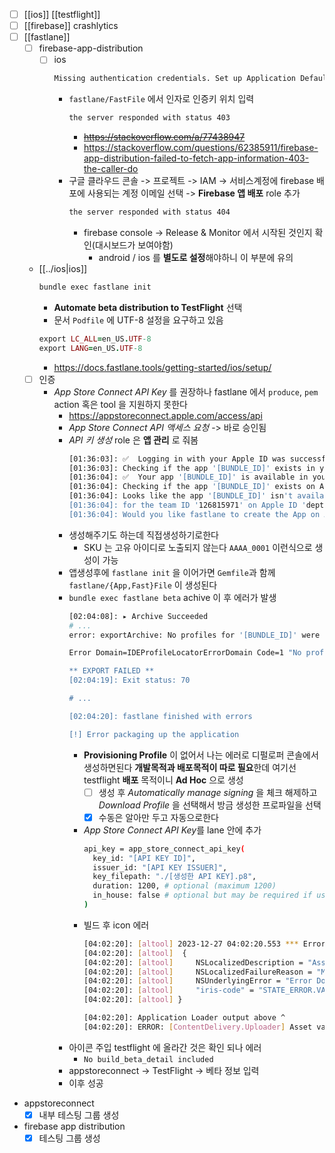 - [ ] [[ios]] [[testflight]]
- [ ] [[firebase]] crashlytics
- [ ] [[fastlane]]
  - [ ] firebase-app-distribution
    - [ ] ios
      ```sh 
      Missing authentication credentials. Set up Application Default Credentials, your Firebase refresh token, or sign in with the Firebase CLI, and try again.
      ```
      - `fastlane/FastFile` 에서 인자로 인증키 위치 입력
        ```sh 
        the server responded with status 403
        ```
        + ~~https://stackoverflow.com/a/77438947~~
        + https://stackoverflow.com/questions/62385911/firebase-app-distribution-failed-to-fetch-app-information-403-the-caller-do
      - 구글 클라우드 콘솔 ->  프로젝트 ->  IAM -> 서비스계정에 firebase 배포에 사용되는 계정 이메일 선택 -> **Firebase 앱 배포** role 추가
        ```sh 
        the server responded with status 404
        ```
        - firebase console -> Release & Monitor 에서 시작된 것인지 확인(대시보드가 보여야함)
          - android / ios 를 **별도로 설정**해야하니 이 부분에 유의
  - [[../ios|ios]]
    ```sh 
    bundle exec fastlane init
    ```
    - **Automate beta distribution to TestFlight** 선택
    - 문서 `Podfile` 에 UTF-8 설정을 요구하고 있음
    ```ruby 
    export LC_ALL=en_US.UTF-8
    export LANG=en_US.UTF-8
    ```
      + https://docs.fastlane.tools/getting-started/ios/setup/
  - [ ] 인증
    - *App Store Connect API Key* 를 권장하나 fastlane 에서 `produce`, `pem` action 혹은 tool 을 지원하지 못한다
      + https://appstoreconnect.apple.com/access/api
      - *App Store Connect API 액세스 요청*  -> 바로 승인됨
      - *API 키 생성* role 은 **앱 관리** 로 줘봄
        ```sh 
        [01:36:03]: ✅  Logging in with your Apple ID was successful
        [01:36:03]: Checking if the app '[BUNDLE_ID]' exists in your Apple Developer Portal...
        [01:36:04]: ✅  Your app '[BUNDLE_ID]' is available in your Apple Developer Portal
        [01:36:04]: Checking if the app '[BUNDLE_ID]' exists on App Store Connect...
        [01:36:04]: Looks like the app '[BUNDLE_ID]' isn't available on App Store Connect
        [01:36:04]: for the team ID '126815971' on Apple ID 'deptno@gmail.com'
        [01:36:04]: Would you like fastlane to create the App on App Store Connect for you? (y/n)
        ```
      - 생성해주기도 하는데 직접생성하기로한다
        - SKU 는 고유 아이디로 노출되지 않는다 `AAAA_0001` 이런식으로 생성이 가능
      - 앱생성후에 `fastlane init` 을 이어가면 `Gemfile`과 함께 `fastlane/{App,Fast}File` 이 생성된다
      - `bundle exec fastlane beta` achive 이 후 에러가 발생
        ```sh 
        [02:04:08]: ▸ Archive Succeeded
        # ...
        error: exportArchive: No profiles for '[BUNDLE_ID]' were found

        Error Domain=IDEProfileLocatorErrorDomain Code=1 "No profiles for '[BUNDLE_ID]' were found" UserInfo={IDEDistributionIssueSeverity=3, NSLocalizedDescription=No profiles for '[BUNDLE_ID]' were found, NSLocalizedRecoverySuggestion=Xcode couldn't find any iOS App Store provisioning profiles matching '[BUNDLE_ID]'. Automatic signing is disabled and unable to generate a profile. To enable automatic signing, pass -allowProvisioningUpdates to xcodebuild.}

        ** EXPORT FAILED **
        [02:04:19]: Exit status: 70

        # ...

        [02:04:20]: fastlane finished with errors

        [!] Error packaging up the application
        ```
        - **Provisioning Profile** 이 없어서 나는 에러로 디펄로퍼 콘솔에서 생성하면된다 **개발목적과 배포목적이 따로 필요**한데 여기선 testflight **배포** 목적이니 **Ad Hoc** 으로 생성
          - [ ] 생성 후 *Automatically manage signing* 을 체크 해제하고 *Download Profile* 을 선택해서 방금 생성한 프로파일을 선택
          - [X] 수동은 알아만 두고 자동으로한다
        - *App Store Connect API Key*를 lane 안에 추가
          ```sh 
          api_key = app_store_connect_api_key(
            key_id: "[API KEY ID]",
            issuer_id: "[API KEY ISSUER]",
            key_filepath: "./[생성한 API KEY].p8",
            duration: 1200, # optional (maximum 1200)
            in_house: false # optional but may be required if using match/sigh
          )
          ```
        - 빌드 후 icon 에러
          ```sh 
          [04:02:20]: [altool] 2023-12-27 04:02:20.553 *** Error: Asset validation failed Missing required icon file. The bundle does not contain an app icon for iPhone / iPod Touch of exactly '120x120' pixels, in .png format for iOS versions >= 10.0. To support older versions of iOS, the icon may be required in the bundle outside of an asset catalog. Make sure the Info.plist file includes appropriate entries referencing the file. See https://developer.apple.com/documentation/bundleresources/information_property_list/user_interface (ID: e19b1052-837f-4d5a-b7a2-98a288cc04e5) (90022)
          [04:02:20]: [altool]  {
          [04:02:20]: [altool]     NSLocalizedDescription = "Asset validation failed";
          [04:02:20]: [altool]     NSLocalizedFailureReason = "Missing required icon file. The bundle does not contain an app icon for iPhone / iPod Touch of exactly '120x120' pixels, in .png format for iOS versions >= 10.0. To support older versions of iOS, the icon may be required in the bundle outside of an asset catalog. Make sure the Info.plist file includes appropriate entries referencing the file. See https://developer.apple.com/documentation/bundleresources/information_property_list/user_interface (ID: e19b1052-837f-4d5a-b7a2-98a288cc04e5)";
          [04:02:20]: [altool]     NSUnderlyingError = "Error Domain=IrisAPI Code=-19241 \"Asset validation failed\" UserInfo={status=409, detail=Missing required icon file. The bundle does not contain an app icon for iPhone / iPod Touch of exactly '120x120' pixels, in .png format for iOS versions >= 10.0. To support older versions of iOS, the icon may be required in the bundle outside of an asset catalog. Make sure the Info.plist file includes appropriate entries referencing the file. See https://developer.apple.com/documentation/bundleresources/information_property_list/user_interface, id=e19b1052-837f-4d5a-b7a2-98a288cc04e5, code=STATE_ERROR.VALIDATION_ERROR.90022, title=Asset validation failed, NSLocalizedFailureReason=Missing required icon file. The bundle does not contain an app icon for iPhone / iPod Touch of exactly '120x120' pixels, in .png format for iOS versions >= 10.0. To support older versions of iOS, the icon may be required in the bundle outside of an asset catalog. Make sure the Info.plist file includes appropriate entries referencing the file. See https://developer.apple.com/documentation/bundleresources/information_property_list/user_interface, NSLocalizedDescription=Asset validation failed}";
          [04:02:20]: [altool]     "iris-code" = "STATE_ERROR.VALIDATION_ERROR.90022";
          [04:02:20]: [altool] }

          [04:02:20]: Application Loader output above ^
          [04:02:20]: ERROR: [ContentDelivery.Uploader] Asset validation failed (90713) Missing Info.plist value. A value for the Info.plist key 'CFBundleIconName' is missing in the bundle 'ro.salji.app'. Apps built with iOS 11 or later SDK must supply app icons in an asset catalog and must also provide a value for this Info.plist key. For more information see http://help.apple.com/xcode/mac/current/#/dev10510b1f7. (ID: 88fadd26-4d5d-475c-a298-7a3ac144d52a)
          ```          
      - 아이콘 주입 testflight 에 올라간 것은 확인 되나 에러
        - `No build_beta_detail included`
      - appstoreconnect -> TestFlight -> 베타 정보 입력
      - 이후 성공

- appstoreconnect
  - [X] 내부 테스팅 그룹 생성
- firebase app distribution
  - [X] 테스팅 그룹 생성
